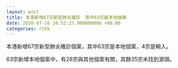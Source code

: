```yaml
---
layout: post
title: 本港新增67宗新型肺炎確診　其中63宗屬本地個案
date: 2020-07-16 16:52:27.000000000 +08:00
categories: rthk
---
```


本港新增67宗新型肺炎確診個案，其中63宗是本地個案，4宗是輸入。

63宗新增本地個案中，有28宗與其他個案有關，其餘35宗未找到源頭。
